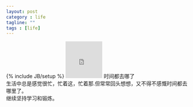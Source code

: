```yaml
---
layout: post
category : life
tagline: ""
tags : [life]
---
```

{% include JB/setup %}
<embed height="100" width="100" src="http://7xkx1t.com1.z0.glb.clouddn.com/blog%20time.mp3" />
时间都去哪了<br/>
生活中总是感觉很忙，忙着这，忙着那.但常常回头想想，又不得不感慨时间都去哪里了。<br/>
继续坚持学习和锻炼。

